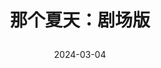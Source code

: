 ---
layout: page
title: >
  那个夏天：剧场版
description: >
  实在是很震惊在2023年还能有这种《等一分钟》动画MV般PPT效果的动画电影…（flash）感觉像高中生的兴趣班作业。白底黑字的伤痛文学更是把我的无语推到了顶峰，仿佛在看百合吐槽菌首尔分菌，满脑子只有四个字：我不理解。
category: 电影
img: assets/img/movie/2024/na_ge_xia_tian.webp
star: 2
date: 2024-03-04
---